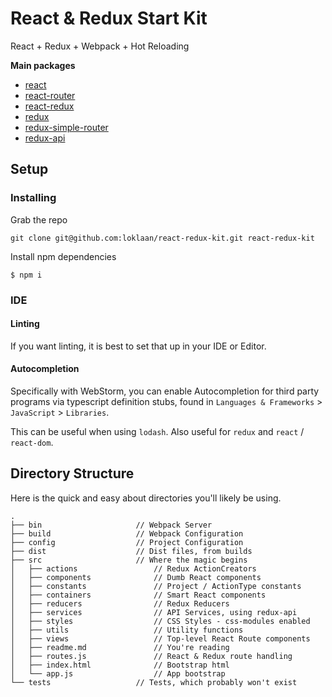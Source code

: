 # React & Redux Start Kit

React + Redux + Webpack + Hot Reloading

**Main packages**
- [react](https://facebook.github.io/react/docs/getting-started)
- [react-router](https://rackt.github.io/react-router/)
- [react-redux](https://github.com/gaearon/react-redux)
- [redux](http://rackt.github.io/redux)
- [redux-simple-router](https://github.com/jlongster/redux-simple-router)
- [redux-api](https://github.com/lexich/redux-api)

## Setup

### Installing

Grab the repo
```shell
git clone git@github.com:loklaan/react-redux-kit.git react-redux-kit
```

Install npm dependencies
```
$ npm i
```

### IDE

#### Linting
If you want linting, it is best to set that up in your IDE or Editor.

#### Autocompletion
Specifically with WebStorm, you can enable Autocompletion for third party programs via typescript definition stubs, found in `Languages & Frameworks` > `JavaScript` > `Libraries`.

This can be useful when using `lodash`. Also useful for `redux` and `react` / `react-dom`.

## Directory Structure

Here is the quick and easy about directories you'll likely be using.

```
.
├── bin                     // Webpack Server
├── build                   // Webpack Configuration
├── config                  // Project Configuration
├── dist                    // Dist files, from builds
├── src                     // Where the magic begins
│   ├── actions                 // Redux ActionCreators
│   ├── components              // Dumb React components
│   ├── constants               // Project / ActionType constants
│   ├── containers              // Smart React components
│   ├── reducers                // Redux Reducers
│   ├── services                // API Services, using redux-api
│   ├── styles                  // CSS Styles - css-modules enabled
│   ├── utils                   // Utility functions
│   ├── views                   // Top-level React Route components
│   ├── readme.md               // You're reading
│   ├── routes.js               // React & Redux route handling
│   ├── index.html              // Bootstrap html
│   └── app.js                  // App bootstrap
└── tests                   // Tests, which probably won't exist
```
